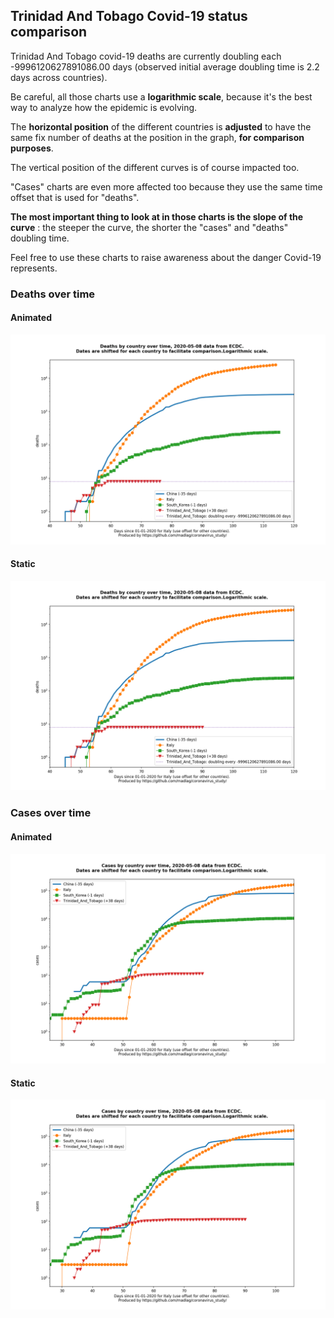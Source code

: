 ## Trinidad And Tobago Covid-19 status comparison 

Trinidad And Tobago covid-19 deaths are currently doubling each -9996120627891086.00 days (observed initial average doubling time is 2.2 days across countries).



Be careful, all those charts use a **logarithmic scale**, because it's the best way to analyze how the epidemic is evolving.
 
The **horizontal position** of the different countries is **adjusted** to have the same fix number of deaths at the position in the graph, **for comparison purposes**.

The vertical position of the different curves is of course impacted too.

"Cases" charts are even more affected too because they use the same time offset that is used for "deaths".

**The most important thing to look at in those charts is the slope of the curve** : the steeper the curve, the shorter the "cases" and "deaths" doubling time.

Feel free to use these charts to raise awareness about the danger Covid-19 represents. 


 
### Deaths over time
 
#### Animated
![Trinidad And Tobago covid-19 deaths animated chart](https://raw.githubusercontent.com/madlag/coronavirus_study/master/notebooks/graphs/2020-05-08/countries/Trinidad_And_Tobago/2020-05-08_Trinidad_And_Tobago_deaths.gif "Trinidad And Tobago covid-19 deaths animated chart")   
 
#### Static
![Trinidad And Tobago covid-19 deaths static chart](https://raw.githubusercontent.com/madlag/coronavirus_study/master/notebooks/graphs/2020-05-08/countries/Trinidad_And_Tobago/2020-05-08_Trinidad_And_Tobago_deaths.png "Trinidad And Tobago covid-19 deaths static chart")   

 
### Cases over time
 
#### Animated
![Trinidad And Tobago covid-19 cases animated chart](https://raw.githubusercontent.com/madlag/coronavirus_study/master/notebooks/graphs/2020-05-08/countries/Trinidad_And_Tobago/2020-05-08_Trinidad_And_Tobago_cases.gif "Trinidad And Tobago covid-19 cases animated chart")   
 
#### Static
![Trinidad And Tobago covid-19 cases static chart](https://raw.githubusercontent.com/madlag/coronavirus_study/master/notebooks/graphs/2020-05-08/countries/Trinidad_And_Tobago/2020-05-08_Trinidad_And_Tobago_cases.png "Trinidad And Tobago covid-19 cases static chart")   


